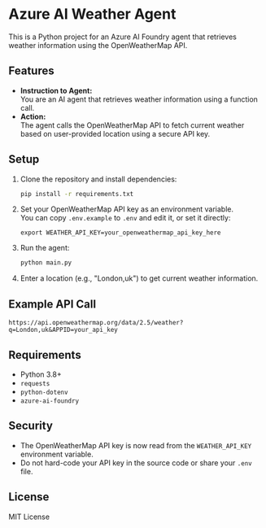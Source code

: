# Azure AI Weather Agent

This is a Python project for an Azure AI Foundry agent that retrieves weather information using the OpenWeatherMap API.

## Features

- **Instruction to Agent:**  
  You are an AI agent that retrieves weather information using a function call.
- **Action:**  
  The agent calls the OpenWeatherMap API to fetch current weather based on user-provided location using a secure API key.

## Setup

1. Clone the repository and install dependencies:
   ```bash
   pip install -r requirements.txt
   ```

2. Set your OpenWeatherMap API key as an environment variable.  
   You can copy `.env.example` to `.env` and edit it, or set it directly:
   ```
   export WEATHER_API_KEY=your_openweathermap_api_key_here
   ```

3. Run the agent:
   ```bash
   python main.py
   ```

4. Enter a location (e.g., "London,uk") to get current weather information.

## Example API Call

```
https://api.openweathermap.org/data/2.5/weather?q=London,uk&APPID=your_api_key
```

## Requirements

- Python 3.8+
- `requests`
- `python-dotenv`
- `azure-ai-foundry`

## Security

- The OpenWeatherMap API key is now read from the `WEATHER_API_KEY` environment variable.
- Do not hard-code your API key in the source code or share your `.env` file.

## License

MIT License
